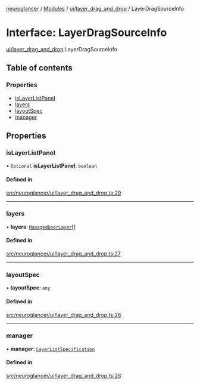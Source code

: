 [neuroglancer](../README.md) / [Modules](../modules.md) / [ui/layer\_drag\_and\_drop](../modules/ui_layer_drag_and_drop.md) / LayerDragSourceInfo

# Interface: LayerDragSourceInfo

[ui/layer_drag_and_drop](../modules/ui_layer_drag_and_drop.md).LayerDragSourceInfo

## Table of contents

### Properties

- [isLayerListPanel](ui_layer_drag_and_drop.LayerDragSourceInfo.md#islayerlistpanel)
- [layers](ui_layer_drag_and_drop.LayerDragSourceInfo.md#layers)
- [layoutSpec](ui_layer_drag_and_drop.LayerDragSourceInfo.md#layoutspec)
- [manager](ui_layer_drag_and_drop.LayerDragSourceInfo.md#manager)

## Properties

### isLayerListPanel

• `Optional` **isLayerListPanel**: `boolean`

#### Defined in

[src/neuroglancer/ui/layer_drag_and_drop.ts:29](https://github.com/ActiveBrainAtlas2/neuroglancer/blob/1beb5d34/src/neuroglancer/ui/layer_drag_and_drop.ts#L29)

___

### layers

• **layers**: [`ManagedUserLayer`](../classes/annotation_annotation_layer_state._internal_.ManagedUserLayer.md)[]

#### Defined in

[src/neuroglancer/ui/layer_drag_and_drop.ts:27](https://github.com/ActiveBrainAtlas2/neuroglancer/blob/1beb5d34/src/neuroglancer/ui/layer_drag_and_drop.ts#L27)

___

### layoutSpec

• **layoutSpec**: `any`

#### Defined in

[src/neuroglancer/ui/layer_drag_and_drop.ts:28](https://github.com/ActiveBrainAtlas2/neuroglancer/blob/1beb5d34/src/neuroglancer/ui/layer_drag_and_drop.ts#L28)

___

### manager

• **manager**: [`LayerListSpecification`](../classes/annotation_annotation_layer_state._internal_.LayerListSpecification.md)

#### Defined in

[src/neuroglancer/ui/layer_drag_and_drop.ts:26](https://github.com/ActiveBrainAtlas2/neuroglancer/blob/1beb5d34/src/neuroglancer/ui/layer_drag_and_drop.ts#L26)
